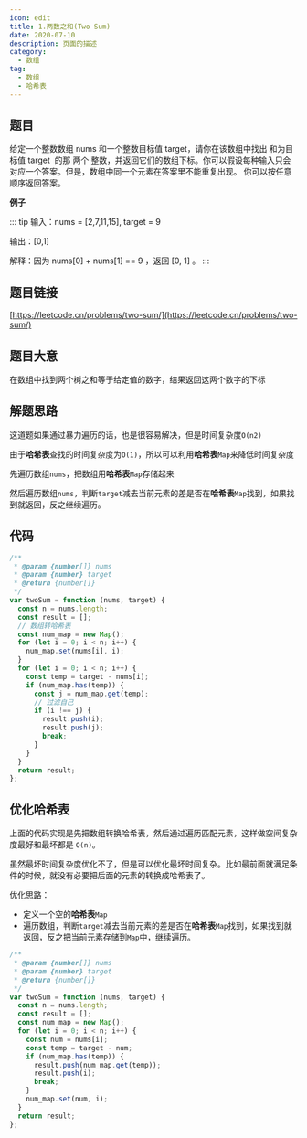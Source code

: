 ```yaml
---
icon: edit
title: 1.两数之和(Two Sum)
date: 2020-07-10
description: 页面的描述
category:
  - 数组
tag:
  - 数组
  - 哈希表
---
```


## 题目

给定一个整数数组 nums 和一个整数目标值 target，请你在该数组中找出 和为目标值 target  的那 两个 整数，并返回它们的数组下标。你可以假设每种输入只会对应一个答案。但是，数组中同一个元素在答案里不能重复出现。
你可以按任意顺序返回答案。

**例子**

::: tip
输入：nums = [2,7,11,15], target = 9

输出：[0,1]

解释：因为 nums[0] + nums[1] == 9 ，返回 [0, 1] 。
:::


## 题目链接

[https://leetcode.cn/problems/two-sum/](https://leetcode.cn/problems/two-sum/)

## 题目大意

在数组中找到两个树之和等于给定值的数字，结果返回这两个数字的下标

## 解题思路

这道题如果通过暴力遍历的话，也是很容易解决，但是时间复杂度`O(n2)`

由于**哈希表**查找的时间复杂度为`O(1)`，所以可以利用**哈希表**`Map`来降低时间复杂度

先遍历数组`nums`，把数组用**哈希表**`Map`存储起来

然后遍历数组`nums`，判断`target`减去当前元素的差是否在**哈希表**`Map`找到，如果找到就返回，反之继续遍历。

## 代码

```javascript
/**
 * @param {number[]} nums
 * @param {number} target
 * @return {number[]}
 */
var twoSum = function (nums, target) {
  const n = nums.length;
  const result = [];
  // 数组转哈希表
  const num_map = new Map();
  for (let i = 0; i < n; i++) {
    num_map.set(nums[i], i);
  }
  for (let i = 0; i < n; i++) {
    const temp = target - nums[i];
    if (num_map.has(temp)) {
      const j = num_map.get(temp);
      // 过滤自己
      if (i !== j) {
        result.push(i);
        result.push(j);
        break;
      }
    }
  }
  return result;
};
```

## 优化哈希表

上面的代码实现是先把数组转换哈希表，然后通过遍历匹配元素，这样做空间复杂度最好和最坏都是 `O(n)`。

虽然最坏时间复杂度优化不了，但是可以优化最坏时间复杂。比如最前面就满足条件的时候，就没有必要把后面的元素的转换成哈希表了。

优化思路：

- 定义一个空的**哈希表**`Map`
- 遍历数组，判断`target`减去当前元素的差是否在**哈希表**`Map`找到，如果找到就返回，反之把当前元素存储到`Map`中，继续遍历。

```javascript
/**
 * @param {number[]} nums
 * @param {number} target
 * @return {number[]}
 */
var twoSum = function (nums, target) {
  const n = nums.length;
  const result = [];
  const num_map = new Map();
  for (let i = 0; i < n; i++) {
    const num = nums[i];
    const temp = target - num;
    if (num_map.has(temp)) {
      result.push(num_map.get(temp));
      result.push(i);
      break;
    }
    num_map.set(num, i);
  }
  return result;
};
```